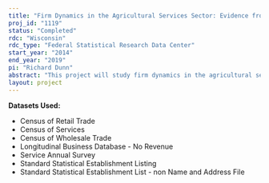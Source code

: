 ```yaml
---
title: "Firm Dynamics in the Agricultural Services Sector: Evidence from the Longitudinal Business Database"
proj_id: "1119"
status: "Completed"
rdc: "Wisconsin"
rdc_type: "Federal Statistical Research Data Center"
start_year: "2014"
end_year: "2019"
pi: "Richard Dunn"
abstract: "This project will study firm dynamics in the agricultural services sector. The research will determine the rate of establishment entry and exit, the size distribution of entrants and exiters, the age distribution of exiters, and the distribution of wages paid to workers in this sector. Because the agricultural sector of the U.S. economy has been subject to significant structural changes in the past three decades, the project will also consider whether establishment dynamics in the agricultural services sector have been changing systematically over time. This research will also examine changes in the structure of in the agricultural services sector and compare whether establishment dynamics differ between single- and multi-establishment firms."
layout: project
---
```


**Datasets Used:**

  - Census of Retail Trade 
  - Census of Services 
  - Census of Wholesale Trade 
  - Longitudinal Business Database - No Revenue 
  - Service Annual Survey 
  - Standard Statistical Establishment Listing 
  - Standard Statistical Establishment List - non Name and Address File 

